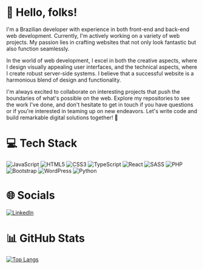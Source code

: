 # :wave: Hello, folks!

I'm a Brazilian developer with experience in both front-end and back-end web development. Currently, I'm actively working on a variety of web projects. My passion lies in crafting websites that not only look fantastic but also function seamlessly.

In the world of web development, I excel in both the creative aspects, where I design visually appealing user interfaces, and the technical aspects, where I create robust server-side systems. I believe that a successful website is a harmonious blend of design and functionality.

I'm always excited to collaborate on interesting projects that push the boundaries of what's possible on the web. Explore my repositories to see the work I've done, and don't hesitate to get in touch if you have questions or if you're interested in teaming up on new endeavors. Let's write code and build remarkable digital solutions together! 🚀


# :computer:  Tech Stack

![JavaScript](https://img.shields.io/badge/javascript-%23323330.svg?style=for-the-badge&logo=javascript&logoColor=%23F7DF1E) ![HTML5](https://img.shields.io/badge/html5-%23E34F26.svg?style=for-the-badge&logo=html5&logoColor=white) ![CSS3](https://img.shields.io/badge/css3-%231572B6.svg?style=for-the-badge&logo=css3&logoColor=white) ![TypeScript](https://img.shields.io/badge/typescript-%23007ACC.svg?style=for-the-badge&logo=typescript&logoColor=white) ![React](https://img.shields.io/badge/react-%2320232a.svg?style=for-the-badge&logo=react&logoColor=%2361DAFB) ![SASS](https://img.shields.io/badge/SASS-hotpink.svg?style=for-the-badge&logo=SASS&logoColor=white) ![PHP](https://img.shields.io/badge/php-%23777BB4.svg?style=for-the-badge&logo=php&logoColor=white) ![Bootstrap](https://img.shields.io/badge/bootstrap-%238511FA.svg?style=for-the-badge&logo=bootstrap&logoColor=white) ![WordPress](https://img.shields.io/badge/WordPress-%23117AC9.svg?style=for-the-badge&logo=WordPress&logoColor=white) ![Python](https://img.shields.io/badge/python-3670A0?style=for-the-badge&logo=python&logoColor=ffdd54)

# :globe_with_meridians: Socials

[![LinkedIn](https://img.shields.io/badge/LinkedIn-%230077B5.svg?logo=linkedin&logoColor=white)](https://linkedin.com/in/lucasdocouto/)

# :bar_chart: GitHub Stats

[![Top Langs](https://github-readme-stats.vercel.app/api/top-langs/?username=lucasdocouto)](https://github.com/anuraghazra/github-readme-stats)

<!--
**LucasDoCouto/LucasDoCouto** is a ✨ _special_ ✨ repository because its `README.md` (this file) appears on your GitHub profile.

Here are some ideas to get you started:

- 🔭 I’m currently working on ...
- 🌱 I’m currently learning ...
- 👯 I’m looking to collaborate on ...
- 🤔 I’m looking for help with ...
- 💬 Ask me about ...
- 📫 How to reach me: ...
- 😄 Pronouns: ...
- ⚡ Fun fact: ...
-->
